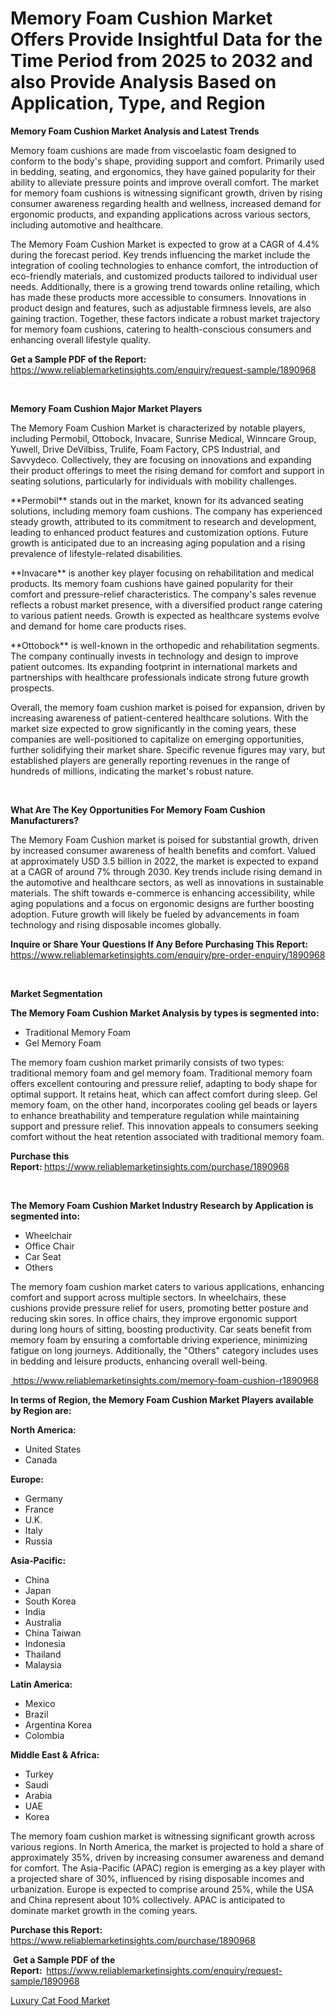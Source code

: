 <p><h1>Memory Foam Cushion Market Offers Provide Insightful Data for the Time Period from 2025 to 2032 and also Provide Analysis Based on Application, Type, and Region</h1></p><p><strong>Memory Foam Cushion Market Analysis and Latest Trends</strong></p>
<p><p>Memory foam cushions are made from viscoelastic foam designed to conform to the body's shape, providing support and comfort. Primarily used in bedding, seating, and ergonomics, they have gained popularity for their ability to alleviate pressure points and improve overall comfort. The market for memory foam cushions is witnessing significant growth, driven by rising consumer awareness regarding health and wellness, increased demand for ergonomic products, and expanding applications across various sectors, including automotive and healthcare.</p><p>The Memory Foam Cushion Market is expected to grow at a CAGR of 4.4% during the forecast period. Key trends influencing the market include the integration of cooling technologies to enhance comfort, the introduction of eco-friendly materials, and customized products tailored to individual user needs. Additionally, there is a growing trend towards online retailing, which has made these products more accessible to consumers. Innovations in product design and features, such as adjustable firmness levels, are also gaining traction. Together, these factors indicate a robust market trajectory for memory foam cushions, catering to health-conscious consumers and enhancing overall lifestyle quality.</p></p>
<p><strong>Get a Sample PDF of the Report:&nbsp;</strong> <a href="https://www.reliablemarketinsights.com/enquiry/request-sample/1890968?utm_campaign=2013&utm_medium=2&utm_source=Github&utm_content=ia&utm_term=05042025&utm_id=memory-foam-cushion">https://www.reliablemarketinsights.com/enquiry/request-sample/1890968</a></p>
<p>&nbsp;</p>
<p><strong>Memory Foam Cushion Major Market Players</strong></p>
<p><p>The Memory Foam Cushion Market is characterized by notable players, including Permobil, Ottobock, Invacare, Sunrise Medical, Winncare Group, Yuwell, Drive DeVilbiss, Trulife, Foam Factory, CPS Industrial, and Savvydeco. Collectively, they are focusing on innovations and expanding their product offerings to meet the rising demand for comfort and support in seating solutions, particularly for individuals with mobility challenges.</p><p>**Permobil** stands out in the market, known for its advanced seating solutions, including memory foam cushions. The company has experienced steady growth, attributed to its commitment to research and development, leading to enhanced product features and customization options. Future growth is anticipated due to an increasing aging population and a rising prevalence of lifestyle-related disabilities.</p><p>**Invacare** is another key player focusing on rehabilitation and medical products. Its memory foam cushions have gained popularity for their comfort and pressure-relief characteristics. The company's sales revenue reflects a robust market presence, with a diversified product range catering to various patient needs. Growth is expected as healthcare systems evolve and demand for home care products rises.</p><p>**Ottobock** is well-known in the orthopedic and rehabilitation segments. The company continually invests in technology and design to improve patient outcomes. Its expanding footprint in international markets and partnerships with healthcare professionals indicate strong future growth prospects.</p><p>Overall, the memory foam cushion market is poised for expansion, driven by increasing awareness of patient-centered healthcare solutions. With the market size expected to grow significantly in the coming years, these companies are well-positioned to capitalize on emerging opportunities, further solidifying their market share. Specific revenue figures may vary, but established players are generally reporting revenues in the range of hundreds of millions, indicating the market's robust nature.</p></p>
<p>&nbsp;</p>
<p><strong>What Are The Key Opportunities For Memory Foam Cushion Manufacturers?</strong></p>
<p><p>The Memory Foam Cushion market is poised for substantial growth, driven by increased consumer awareness of health benefits and comfort. Valued at approximately USD 3.5 billion in 2022, the market is expected to expand at a CAGR of around 7% through 2030. Key trends include rising demand in the automotive and healthcare sectors, as well as innovations in sustainable materials. The shift towards e-commerce is enhancing accessibility, while aging populations and a focus on ergonomic designs are further boosting adoption. Future growth will likely be fueled by advancements in foam technology and rising disposable incomes globally.</p></p>
<p><strong>Inquire or Share Your Questions If Any Before Purchasing This Report:</strong> <a href="https://www.reliablemarketinsights.com/enquiry/pre-order-enquiry/1890968?utm_campaign=2013&utm_medium=2&utm_source=Github&utm_content=ia&utm_term=05042025&utm_id=memory-foam-cushion">https://www.reliablemarketinsights.com/enquiry/pre-order-enquiry/1890968</a></p>
<p>&nbsp;</p>
<p><strong>Market Segmentation</strong></p>
<p><strong>The Memory Foam Cushion Market Analysis by types is segmented into:</strong></p>
<p><ul><li>Traditional Memory Foam</li><li>Gel Memory Foam</li></ul></p>
<p><p>The memory foam cushion market primarily consists of two types: traditional memory foam and gel memory foam. Traditional memory foam offers excellent contouring and pressure relief, adapting to body shape for optimal support. It retains heat, which can affect comfort during sleep. Gel memory foam, on the other hand, incorporates cooling gel beads or layers to enhance breathability and temperature regulation while maintaining support and pressure relief. This innovation appeals to consumers seeking comfort without the heat retention associated with traditional memory foam.</p></p>
<p><strong>Purchase this Report:&nbsp;</strong><a href="https://www.reliablemarketinsights.com/purchase/1890968?utm_campaign=2013&utm_medium=2&utm_source=Github&utm_content=ia&utm_term=05042025&utm_id=memory-foam-cushion">https://www.reliablemarketinsights.com/purchase/1890968</a></p>
<p>&nbsp;</p>
<p><strong>The Memory Foam Cushion Market Industry Research by Application is segmented into:</strong></p>
<p><ul><li>Wheelchair</li><li>Office Chair</li><li>Car Seat</li><li>Others</li></ul></p>
<p><p>The memory foam cushion market caters to various applications, enhancing comfort and support across multiple sectors. In wheelchairs, these cushions provide pressure relief for users, promoting better posture and reducing skin sores. In office chairs, they improve ergonomic support during long hours of sitting, boosting productivity. Car seats benefit from memory foam by ensuring a comfortable driving experience, minimizing fatigue on long journeys. Additionally, the "Others" category includes uses in bedding and leisure products, enhancing overall well-being.</p></p>
<p><a href="https://www.reliablemarketinsights.com/memory-foam-cushion-r1890968?utm_campaign=2013&utm_medium=2&utm_source=Github&utm_content=ia&utm_term=05042025&utm_id=memory-foam-cushion">&nbsp;https://www.reliablemarketinsights.com/memory-foam-cushion-r1890968</a></p>
<p><strong>In terms of Region, the Memory Foam Cushion Market Players available by Region are:</strong></p>
<p>
    <p> <strong> North America: </strong>
        <ul>
            <li>United States</li>
            <li>Canada</li>
        </ul>
        </p> 
    <p> <strong> Europe: </strong>
        <ul>
            <li>Germany</li>
            <li>France</li>
            <li>U.K.</li>
            <li>Italy</li>
            <li>Russia</li>
        </ul>
        </p> 
    <p> <strong> Asia-Pacific: </strong>
        <ul>
            <li>China</li>
            <li>Japan</li>
            <li>South Korea</li>
            <li>India</li>
            <li>Australia</li>
            <li>China Taiwan</li>
            <li>Indonesia</li>
            <li>Thailand</li>
            <li>Malaysia</li>
        </ul>
        </p> 
    <p> <strong> Latin America: </strong>
        <ul>
            <li>Mexico</li>
            <li>Brazil</li>
            <li>Argentina Korea</li>
            <li>Colombia</li>
        </ul>
        </p> 
    <p> <strong> Middle East & Africa: </strong>
        <ul>
            <li>Turkey</li>
            <li>Saudi</li>
            <li>Arabia</li>
            <li>UAE</li>
            <li>Korea</li>
        </ul>
    </p>
    </p>
<p><p>The memory foam cushion market is witnessing significant growth across various regions. In North America, the market is projected to hold a share of approximately 35%, driven by increasing consumer awareness and demand for comfort. The Asia-Pacific (APAC) region is emerging as a key player with a projected share of 30%, influenced by rising disposable incomes and urbanization. Europe is expected to comprise around 25%, while the USA and China represent about 10% collectively. APAC is anticipated to dominate market growth in the coming years.</p></p>
<p><strong>Purchase this Report: </strong><a href="https://www.reliablemarketinsights.com/purchase/1890968?utm_campaign=2013&utm_medium=2&utm_source=Github&utm_content=ia&utm_term=05042025&utm_id=memory-foam-cushion">https://www.reliablemarketinsights.com/purchase/1890968</a></p>
<p>&nbsp;<strong>Get a Sample PDF of the Report:&nbsp;&nbsp;</strong><a href="https://www.reliablemarketinsights.com/enquiry/request-sample/1890968?utm_campaign=2013&utm_medium=2&utm_source=Github&utm_content=ia&utm_term=05042025&utm_id=memory-foam-cushion">https://www.reliablemarketinsights.com/enquiry/request-sample/1890968</a></p>
<p><strong></strong></p>
<p><p><a href="https://github.com/MariaWashington76/Market-Research-Report-List-2/blob/main/luxury-cat-food-market.md?utm_campaign=2013&utm_medium=2&utm_source=Github&utm_content=ia&utm_term=05042025&utm_id=memory-foam-cushion">Luxury Cat Food Market</a></p></p>